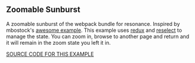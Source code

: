 ## Zoomable Sunburst

A zoomable sunburst of the webpack bundle for resonance.  Inspired by mbostock's [awesome example](https://bl.ocks.org/mbostock/4348373).
This example uses [redux](https://github.com/reactjs/redux) and [reselect](https://github.com/reactjs/reselect) to manage the state.  You can zoom in, browse to another page and return and it will remain in the zoom state you left it in.

[SOURCE CODE FOR THIS EXAMPLE](https://github.com/sghall/resonance/tree/master/docs/src/routes/examples/webpackSunburst)
